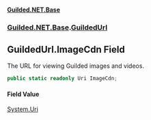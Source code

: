 
#### [Guilded.NET.Base](index 'index')
### [Guilded.NET.Base](index#Guilded_NET_Base 'Guilded.NET.Base').[GuildedUrl](GuildedUrl 'Guilded.NET.Base.GuildedUrl')
## GuildedUrl.ImageCdn Field
The URL for viewing Guilded images and videos.  
```csharp
public static readonly Uri ImageCdn;
```

#### Field Value
[System.Uri](https://docs.microsoft.com/en-us/dotnet/api/System.Uri 'System.Uri')

